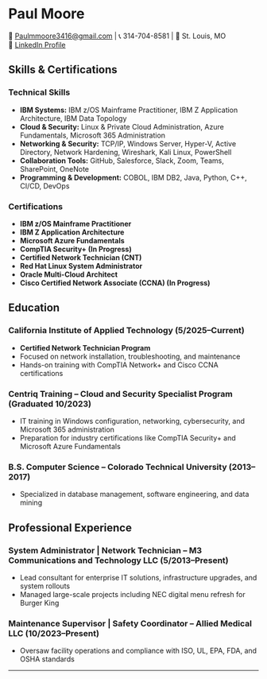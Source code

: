 # Paul Moore  
📧 Paulmmoore3416@gmail.com | 📞 314-704-8581 | 📍 St. Louis, MO  
🔗 [LinkedIn Profile](https://www.linkedin.com/in/paulmoore3416)  

## Skills & Certifications  
### Technical Skills  
- **IBM Systems:** IBM z/OS Mainframe Practitioner, IBM Z Application Architecture, IBM Data Topology  
- **Cloud & Security:** Linux & Private Cloud Administration, Azure Fundamentals, Microsoft 365 Administration  
- **Networking & Security:** TCP/IP, Windows Server, Hyper-V, Active Directory, Network Hardening, Wireshark, Kali Linux, PowerShell  
- **Collaboration Tools:** GitHub, Salesforce, Slack, Zoom, Teams, SharePoint, OneNote  
- **Programming & Development:** COBOL, IBM DB2, Java, Python, C++, CI/CD, DevOps  

### Certifications  
- **IBM z/OS Mainframe Practitioner**  
- **IBM Z Application Architecture**  
- **Microsoft Azure Fundamentals**  
- **CompTIA Security+ (In Progress)**  
- **Certified Network Technician (CNT)**  
- **Red Hat Linux System Administrator**  
- **Oracle Multi-Cloud Architect**  
- **Cisco Certified Network Associate (CCNA) (In Progress)**  

## Education  
### California Institute of Applied Technology (5/2025–Current)  
- **Certified Network Technician Program**  
- Focused on network installation, troubleshooting, and maintenance  
- Hands-on training with CompTIA Network+ and Cisco CCNA certifications  

### Centriq Training – Cloud and Security Specialist Program (Graduated 10/2023)  
- IT training in Windows configuration, networking, cybersecurity, and Microsoft 365 administration  
- Preparation for industry certifications like CompTIA Security+ and Microsoft Azure Fundamentals  

### B.S. Computer Science – Colorado Technical University (2013–2017)  
- Specialized in database management, software engineering, and data mining  

## Professional Experience  
### System Administrator | Network Technician – M3 Communications and Technology LLC (5/2013–Present)  
- Lead consultant for enterprise IT solutions, infrastructure upgrades, and system rollouts  
- Managed large-scale projects including NEC digital menu refresh for Burger King  

### Maintenance Supervisor | Safety Coordinator – Allied Medical LLC (10/2023–Present)  
- Oversaw facility operations and compliance with ISO, UL, EPA, FDA, and OSHA standards  

---